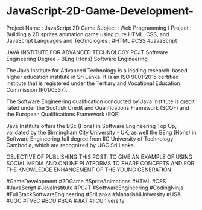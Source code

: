 # JavaScript-2D-Game-Development-

Project Name : JavaScript 2D Game
Subject : Web Programming I
Project : Building a 2D sprites animation game using pure HTML, CSS, and JavaScript
Languages and Technologies : #HTML #CSS #JavaScript

JAVA INSTITUTE FOR ADVANCED TECHNOLOGY
PCJT Software Engineering Degree - BEng (Hons) Software Engineering

The Java Institute for Advanced Technology is a leading research-based higher education institute in Sri Lanka. It is an ISO 9001:2015 certified institute that is registered under the Tertiary and Vocational Education Commission (P01/0537).

The Software Engineering qualification conducted by Java Institute is credit rated under the Scottish Credit and Qualifications Framework (SCQF) and the European Qualifications Framework (EQF).

Java Institute offers the BSc (Hons) in Software Engineering Top Up, validated by the Birmingham City University - UK, as well the BEng (Hons) in Software Engineering full degree from IIC University of Technology - Cambodia, which are recognized by UGC Sri Lanka.

OBJECTIVE OF PUBLISHING THIS POST: TO GIVE AN EXAMPLE OF USING SOCIAL MEDIA AND ONLINE PLATFORMS TO SHARE CONCEPTS AND FOR THE KNOWLEDGE ENHANCEMENT OF THE YOUNG GENERATION.

#GameDevelopment #2DGame #SpriteAnimations #HTML #CSS #JavaScript
#JavaInstitute #PCJT #SoftwareEngineering #CodingNinja #FullStackSoftwareEngineering #SriLanka
#MaharishiUniversity #USA  #UGC #TVEC #BCU #SQA #JIAT #IICUniversity
